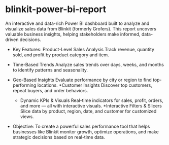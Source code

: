 # blinkit-power-bi-report


An interactive and data-rich Power BI dashboard built to analyze and visualize sales data from Blinkit (formerly Grofers). This report uncovers valuable business insights, helping stakeholders make informed, data-driven decisions.

* Key Features:
 Product-Level Sales Analysis
Track revenue, quantity sold, and profit by product category and item.
* Time-Based Trends
Analyze sales trends over days, weeks, and months to identify patterns and seasonality.

* Geo-Based Insights
Evaluate performance by city or region to find top-performing locations.
  *Customer Insights
Discover top customers, repeat buyers, and order behaviors.
  * Dynamic KPIs & Visuals
Real-time indicators for sales, profit, orders, and more — all with interactive visuals.
*Interactive Filters & Slicers
Slice data by product, region, date, and customer for customized views.

* Objective:
To create a powerful sales performance tool that helps businesses like Blinkit monitor growth, optimize operations, and make strategic decisions based on real-time data.
